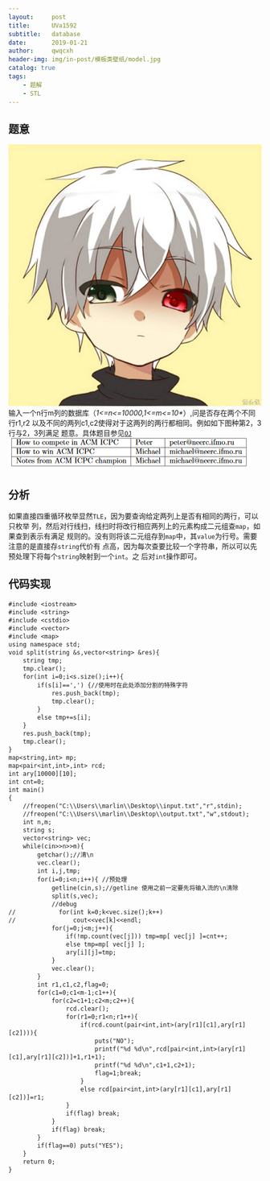 ```yaml
---
layout:     post
title:      UVa1592
subtitle:   database
date:       2019-01-21
author:     qwqcxh
header-img: img/in-post/模板类壁纸/model.jpg
catalog: true
tags:
    - 题解
    - STL
---
```


## 题意
![](https://github.com/qwqcxh/qwqcxh.github.io/blob/master/img/cxh.jpg)
输入一个n行m列的数据库（_1<=n<=10000,1<=m<=10*_）,问是否存在两个不同行r1,r2
以及不同的两列c1,c2使得对于这两列的两行都相同。例如如下图种第2，3行与2，3列满足
题意。具体题目参见[`OJ`](https://vjudge.net/problem/UVA-1592)
![UVa1592](https://github.com/qwqcxh/qwqcxh.github.io/blob/master/img/in-post/%E9%A2%98%E8%A7%A3/UVa1592.jpg)

## 分析

如果直接四重循环枚举显然`TLE`，因为要查询给定两列上是否有相同的两行，可以只枚举
列，然后对行线扫，线扫时将改行相应两列上的元素构成二元组查`map`，如果查到表示有满足
规则的。没有则将该二元组存到`map`中，其`value`为行号。需要注意的是直接存`string`代价有
点高，因为每次查要比较一个字符串，所以可以先预处理下将每个`string`映射到一个`int`。之
后对`int`操作即可。

## 代码实现

```
#include <iostream>
#include <string>
#include <cstdio>
#include <vector>
#include <map>
using namespace std;
void split(string &s,vector<string> &res){
    string tmp;
    tmp.clear();
    for(int i=0;i<s.size();i++){
        if(s[i]==',') {//使用时在此处添加分割的特殊字符
            res.push_back(tmp);
            tmp.clear();
        }
        else tmp+=s[i];
    }
    res.push_back(tmp);
    tmp.clear();
}
map<string,int> mp;
map<pair<int,int>,int> rcd;
int ary[10000][10];
int cnt=0;
int main()
{
    //freopen("C:\\Users\\marlin\\Desktop\\input.txt","r",stdin);
    //freopen("C:\\Users\\marlin\\Desktop\\output.txt","w",stdout);
    int n,m;
    string s;
    vector<string> vec;
    while(cin>>n>>m){
        getchar();//清\n
        vec.clear();
        int i,j,tmp;
        for(i=0;i<n;i++){ //预处理
            getline(cin,s);//getline 使用之前一定要先将输入流的\n清除
            split(s,vec);
            //debug
//            for(int k=0;k<vec.size();k++)
//                cout<<vec[k]<<endl;
            for(j=0;j<m;j++){
                if(!mp.count(vec[j])) tmp=mp[ vec[j] ]=cnt++;
                else tmp=mp[ vec[j] ];
                ary[i][j]=tmp;
            }
            vec.clear();
        }
        int r1,c1,c2,flag=0;
        for(c1=0;c1<m-1;c1++){
            for(c2=c1+1;c2<m;c2++){
                rcd.clear();
                for(r1=0;r1<n;r1++){
                    if(rcd.count(pair<int,int>(ary[r1][c1],ary[r1][c2]))){
                        puts("NO");
                        printf("%d %d\n",rcd[pair<int,int>(ary[r1][c1],ary[r1][c2])]+1,r1+1);
                        printf("%d %d\n",c1+1,c2+1);
                        flag=1;break;
                    }
                    else rcd[pair<int,int>(ary[r1][c1],ary[r1][c2])]=r1;
                }
                if(flag) break;
            }
            if(flag) break;
        }
        if(flag==0) puts("YES");
    }
    return 0;
}
```